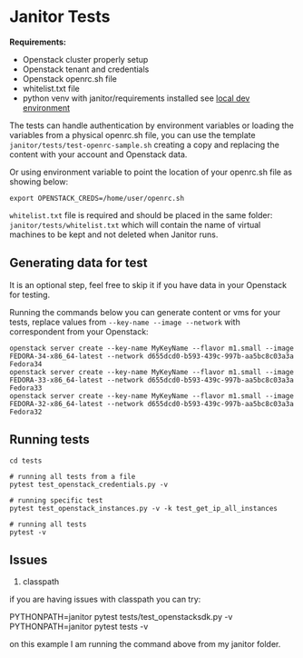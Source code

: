 # Janitor Tests

**Requirements:**
* Openstack cluster properly setup 
* Openstack tenant and credentials
* Openstack openrc.sh file
* whitelist.txt file
* python venv with janitor/requirements installed see [local dev environment](../README.md#local-dev-environment)

The tests can handle authentication by environment variables or loading the variables from a physical openrc.sh file, 
you can use the template `janitor/tests/test-openrc-sample.sh` creating a copy and replacing the content with your
account and Openstack data.

Or using environment variable to point the location of your openrc.sh file as showing below:
```
export OPENSTACK_CREDS=/home/user/openrc.sh
```

`whitelist.txt` file is required and should be placed in the same folder: `janitor/tests/whitelist.txt` which will
contain the name of virtual machines to be kept and not deleted when Janitor runs.

## Generating data for test

It is an optional step, feel free to skip it if you have data in your Openstack for testing. 

Running the commands below you can generate content or vms for your tests, replace values from `--key-name --image --network` 
with correspondent from your Openstack:  

```
openstack server create --key-name MyKeyName --flavor m1.small --image FEDORA-34-x86_64-latest --network d655dcd0-b593-439c-997b-aa5bc8c03a3a Fedora34
openstack server create --key-name MyKeyName --flavor m1.small --image FEDORA-33-x86_64-latest --network d655dcd0-b593-439c-997b-aa5bc8c03a3a Fedora33
openstack server create --key-name MyKeyName --flavor m1.small --image FEDORA-32-x86_64-latest --network d655dcd0-b593-439c-997b-aa5bc8c03a3a Fedora32
```
 
## Running tests

```
cd tests

# running all tests from a file
pytest test_openstack_credentials.py -v

# running specific test
pytest test_openstack_instances.py -v -k test_get_ip_all_instances 

# running all tests
pytest -v
```
  
## Issues

1. classpath

 if you are having issues with classpath you can try:

 PYTHONPATH=janitor pytest tests/test_openstacksdk.py -v
 PYTHONPATH=janitor pytest tests -v

 on this example I am running the command above from my janitor folder.
